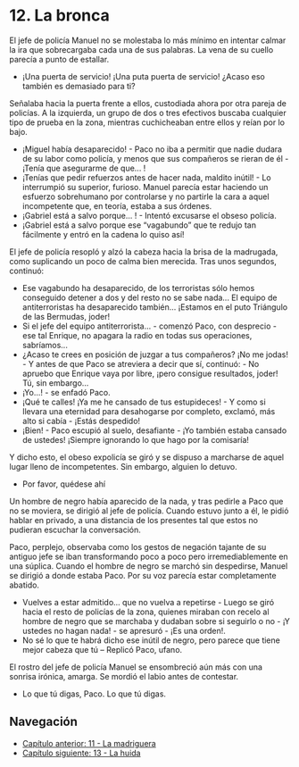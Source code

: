 # 12. La bronca

El jefe de policía Manuel no se molestaba lo más mínimo en intentar calmar la ira que sobrecargaba cada una de sus palabras. La vena de su cuello parecía a punto de estallar.

- ¡Una puerta de servicio! ¡Una puta puerta de servicio! ¿Acaso eso también es demasiado para ti? 

Señalaba hacia la puerta frente a ellos, custodiada ahora por otra pareja de policías. A la izquierda, un grupo de dos o tres efectivos buscaba cualquier tipo de prueba en la zona, mientras cuchicheaban entre ellos y reían por lo bajo.

- ¡Miguel había desaparecido! - Paco no iba a permitir que nadie dudara de su labor como policía, y menos que sus compañeros se rieran de él - ¡Tenía que asegurarme de que... !
- ¡Tenías que pedir refuerzos antes de hacer nada, maldito inútil! - Lo interrumpió su superior, furioso. Manuel parecía estar haciendo un esfuerzo sobrehumano por controlarse y no partirle la cara a aquel incompetente que, en teoría, estaba a sus órdenes.
- ¡Gabriel está a salvo porque... ! - Intentó excusarse el obseso policía.
- ¡Gabriel está a salvo porque ese “vagabundo” que te redujo tan fácilmente y entró en la cadena lo quiso así! 

El jefe de policía resopló y alzó la cabeza hacia la brisa de la madrugada, como suplicando un poco de calma bien merecida. Tras unos segundos, continuó:

- Ese vagabundo ha desaparecido, de los terroristas sólo hemos conseguido detener a dos y del resto no se sabe nada... El equipo de antiterroristas ha desaparecido también... ¡Estamos en el puto Triángulo de las Bermudas, joder!
- Si el jefe del equipo antiterrorista... - comenzó Paco, con desprecio - ese tal Enrique, no apagara la radio en todas sus operaciones, sabríamos...
- ¿Acaso te crees en posición de juzgar a tus compañeros? ¡No me jodas! - Y antes de que Paco se atreviera a decir que sí, continuó: - No apruebo que Enrique vaya por libre, ¡pero consigue resultados, joder! Tú, sin embargo...
- ¡Yo...! - se enfadó Paco.
- ¡Qué te calles! ¡Ya me he cansado de tus estupideces! - Y como si llevara una eternidad para  desahogarse por completo, exclamó, más alto si cabía - ¡Estás despedido!
- ¡Bien! - Paco escupió al suelo, desafiante - ¡Yo también estaba cansado de ustedes! ¡Siempre ignorando lo que hago por la comisaría!

Y dicho esto, el obeso expolicía se giró y se dispuso a marcharse de aquel lugar lleno de incompetentes. Sin embargo, alguien lo detuvo.

- Por favor, quédese ahí

Un hombre de negro había aparecido de la nada, y tras pedirle a Paco que no se moviera, se dirigió al jefe de policía. Cuando estuvo junto a él,  le pidió hablar en privado, a una distancia de los presentes tal que estos no pudieran escuchar la conversación.

Paco, perplejo, observaba como los gestos de negación tajante de su antiguo jefe se iban transformando poco a poco pero irremediablemente en una súplica. Cuando el hombre de negro se marchó sin despedirse, Manuel se dirigió a donde estaba Paco. Por su voz parecía estar completamente abatido.

- Vuelves a estar admitido... que no vuelva a repetirse - Luego se giró hacia el resto de policías de la zona, quienes miraban con recelo al hombre de negro que se marchaba y dudaban sobre si seguirlo o no - ¡Y ustedes no hagan nada! - se apresuró - ¡Es una orden!.
- No sé lo que te habrá dicho ese inútil de negro, pero parece que tiene mejor cabeza que tú – Replicó Paco, ufano.

El rostro del jefe de policía Manuel se ensombreció aún más con una sonrisa irónica, amarga. Se mordió el labio antes de contestar.

- Lo que tú digas, Paco. Lo que tú digas.


## Navegación

- [Capítulo anterior: 11 - La madriguera](c11_la-madriguera.md)
- [Capítulo siguiente: 13 - La huida](c13_la-huida.md)
